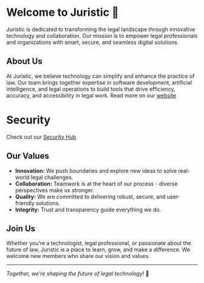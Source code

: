 # Welcome to Juristic 👋

Juristic is dedicated to transforming the legal landscape through innovative technology and collaboration. Our mission is to empower legal professionals and organizations with smart, secure, and seamless digital solutions.

## About Us

At Juristic, we believe technology can simplify and enhance the practice of law. Our team brings together expertise in software development, artificial intelligence, and legal operations to build tools that drive efficiency, accuracy, and accessibility in legal work.
Read more on our [website](https://juristic.io)

# Security
Check out our [Security Hub](https://trust.juristic.io)

## Our Values

- **Innovation:** We push boundaries and explore new ideas to solve real-world legal challenges.
- **Collaboration:** Teamwork is at the heart of our process - diverse perspectives make us stronger.
- **Quality:** We are committed to delivering robust, secure, and user-friendly solutions.
- **Integrity:** Trust and transparency guide everything we do.

## Join Us

Whether you’re a technologist, legal professional, or passionate about the future of law, Juristic is a place to learn, grow, and make a difference. We welcome new members who share our vision and values.

---

*Together, we’re shaping the future of legal technology!* 🦝
